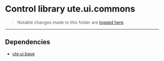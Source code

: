 # Control library ute.ui.commons

> Notable changes made to this folder are [logged here](doc/CHANGELOG.md).

***
## Dependencies
* [ute.ui.base](../../../../../ZEBASE_CTRL/src/ute/ui/base/README.md)
